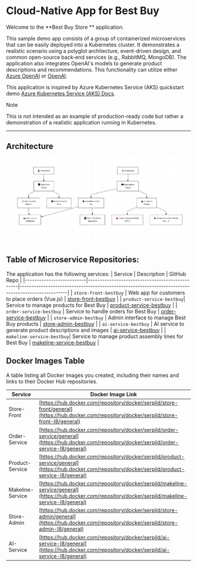 # Cloud-Native App for Best Buy
Welcome to the **Best Buy Store ** application.

This sample demo app consists of a group of containerized microservices that can be easily deployed into a Kubernetes cluster. It demonstrates a realistic scenario using a polyglot architecture, event-driven design, and common open-source back-end services (e.g., RabbitMQ, MongoDB). The application also integrates OpenAI's models to generate product descriptions and recommendations. This functionality can utilize either [Azure OpenAI](https://learn.microsoft.com/azure/ai-services/openai/overview) or [OpenAI](https://openai.com/).

This application is inspired by Azure Kubernetes Service (AKS) quickstart demo [Azure Kubernetes Service (AKS) Docs](https://learn.microsoft.com/en-us/azure/aks/).

> [!NOTE]
> This is not intended as an example of production-ready code but rather a demonstration of a realistic application running in Kubernetes.

---

## Architecture


![architecture](architecture-best-buy.png)

## Table of Microservice Repositories:

The application has the following services: 
| Service                  | Description                                    | GitHub Repo                                                                                      |
|--------------------------|------------------------------------------------|--------------------------------------------------------------------------------------------------|
| `store-front-bestbuy`    | Web app for customers to place orders (Vue.js) | [store-front-bestbuy](https://github.com/Serpil-Dndr/store-front-best-buy.git)                   |
| `product-service-bestbuy`| Service to manage products for Best Buy        | [product-service-bestbuy](https://github.com/Serpil-Dndr/product-service-best-buy.git)           |
| `order-service-bestbuy`  | Service to handle orders for Best Buy          | [order-service-bestbuy](https://github.com/Serpil-Dndr/order-service-best-buy.git)               |
| `store-admin-bestbuy`    | Admin interface to manage Best Buy products    | [store-admin-bestbuy](https://github.com/Serpil-Dndr/store-admin-best-buy.git)                   |
| `ai-service-bestbuy`     | AI service to generate product descriptions and images | [ai-service-bestbuy](https://github.com/Serpil-Dndr/ai-service-best-buy.git)                     |
| `makeline-service-bestbuy`| Service to manage product assembly lines for Best Buy | [makeline-service-bestbuy](https://github.com/Serpil-Dndr/makeline-service-best-buy.git)         |





## Docker Images Table

A table listing all Docker images you created, including their names and links to their Docker Hub repositories.

| Service               | Docker Image Link                                                    |
|-----------------------|----------------------------------------------------------------------|
| Store-Front           | [https://hub.docker.com/repository/docker/serpild/store-front/general](https://hub.docker.com/repository/docker/serpild/store-front-l8/general) |
| Order-Service         | [https://hub.docker.com/repository/docker/serpild/order-service/general](https://hub.docker.com/repository/docker/serpild/order-service-l8/general) |
| Product-Service       | [https://hub.docker.com/repository/docker/serpild/product-service/general](https://hub.docker.com/repository/docker/serpild/product-service-l8/general) |
| Makeline-Service      | [https://hub.docker.com/repository/docker/serpild/makeline-service/general](https://hub.docker.com/repository/docker/serpild/makeline-service-l8/general) |
| Store-Admin           | [https://hub.docker.com/repository/docker/serpild/store-admin/general](https://hub.docker.com/repository/docker/serpild/store-admin-l8/general) |
| AI-Service            | [https://hub.docker.com/repository/docker/serpild/ai-service-l8/general](https://hub.docker.com/repository/docker/serpild/ai-service-l8/general) |




